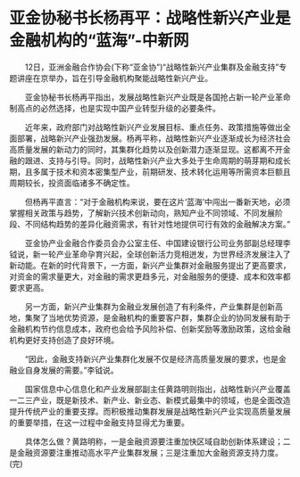 # 亚金协秘书长杨再平：战略性新兴产业是金融机构的“蓝海”-中新网

　　12日，亚洲金融合作协会(下称“亚金协”)“战略性新兴产业集群及金融支持”专题讲座在京举办，旨在引导金融机构聚能战略性新兴产业。

　　亚金协秘书长杨再平指出，发展战略性新兴产业既是各国抢占新一轮产业革命制高点的必然选择，也是实现中国产业转型升级的必要条件。

　　近年来，政府部门对战略性新兴产业发展目标、重点任务、政策措施等做出全面部署，战略新兴产业强劲发展。杨再平称，战略性新兴产业逐渐成长为经济社会高质量发展的新动力的同时，其集群化趋势以及创新潜力逐渐显现。这都离不开金融的跟进、支持与引导。同时，战略性新兴产业大多处于生命周期的萌芽期和成长期，且多属于技术和资本密集型产业，前期研发、技术转化运用等所需资本巨额且周期较长，投资面临诸多不确定性。

　　但杨再平直言：“对于金融机构来说，要在这片‘蓝海’中闯出一番新天地，必须掌握相关政策与趋势，了解新兴技术创新动向，熟知产业不同领域、不同发展阶段、不同结构趋势的差异化融资需求，有针对性地提供可行有效的金融解决方案。”

　　亚金协产业金融合作委员会办公室主任、中国建设银行公司业务部副总经理李钺说，新一轮产业革命孕育兴起，全球创新活力竞相迸发，为世界经济发展注入了新动能。在新的时代背景下，一方面，新兴产业集群对金融服务提出了更高要求，对资金的需求量更大，对金融的需求更趋多元，对金融服务的便捷、成本和效率都要求更高。

　　另一方面，新兴产业集群为金融业发展创造了有利条件，产业集群是创新高地，集聚了当地优势资源，是金融机构的重要客户群，集群企业的协同发展有助于金融机构节约信息成本，政府也会给予风险补偿、创新奖励等激励政策，这给金融机构更好支持创造了良好环境。

　　“因此，金融支持新兴产业集群化发展不仅是经济高质量发展的要求，也是金融业自身发展的需要。”李钺说。

　　国家信息中心信息化和产业发展部副主任黄路明则指出，战略性新兴产业覆盖一二三产业，既是新技术、新产业、新业态、新模式最集中的领域，也是全面改造提升传统产业的重要支撑。而积极推动集群发展是战略性新兴产业实现高质量发展的重要举措，在这一过程中金融支持显得尤为重要。

　　具体怎么做？黄路明称，一是金融资源要注重加快区域自助创新体系建设；二是金融资源要注重推动高水平产业集群发展；三是注重加大金融资源支持力度。(完)
